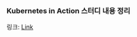 ### Kubernetes in Action 스터디 내용 정리
링크: [Link](https://github.com/YoungChulShin/study_book_k8s_in_action)